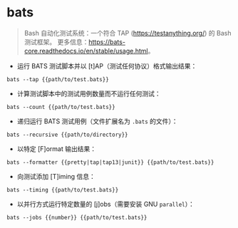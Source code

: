 # bats

> Bash 自动化测试系统：一个符合 TAP (<https://testanything.org/>) 的 Bash 测试框架。
> 更多信息：<https://bats-core.readthedocs.io/en/stable/usage.html>。

- 运行 BATS 测试脚本并以 [t]AP（测试任何协议）格式输出结果：

`bats --tap {{path/to/test.bats}}`

- 计算测试脚本中的测试用例数量而不运行任何测试：

`bats --count {{path/to/test.bats}}`

- 递归运行 BATS 测试用例（文件扩展名为 `.bats` 的文件）：

`bats --recursive {{path/to/directory}}`

- 以特定 [F]ormat 输出结果：

`bats --formatter {{pretty|tap|tap13|junit}} {{path/to/test.bats}}`

- 向测试添加 [T]iming 信息：

`bats --timing {{path/to/test.bats}}`

- 以并行方式运行特定数量的 [j]obs（需要安装 GNU `parallel`）：

`bats --jobs {{number}} {{path/to/test.bats}}`